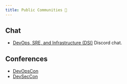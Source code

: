 ```yaml
---
title: Public Communities 💬
---
```


## Chat

* [DevOps, SRE, and Infrastructure (DSI)](https://www.dsicommunity.org/) Discord chat.

## Conferences

* [DevOpsCon](https://devopscon.io/)
* [DevSecCon](https://www.devseccon.com)

